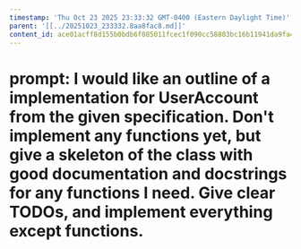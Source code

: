 ```yaml
---
timestamp: 'Thu Oct 23 2025 23:33:32 GMT-0400 (Eastern Daylight Time)'
parent: '[[../20251023_233332.8aa8fac8.md]]'
content_id: ace01acff8d155b0bdb6f085011fcec1f090cc58803bc16b11941da9fa4623bb
---
```


# prompt: I would like an outline of a implementation for UserAccount from the given specification. Don't implement any functions yet, but give a skeleton of the class with good documentation and docstrings for any functions I need. Give clear TODOs, and implement everything except functions.
